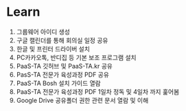 # Learn

1. 그룹웨어 아이디 생성
2. 구글 캘린더를 통해 회의실 일정 공유
3. 한글 및 프린터 드라이버 설치
4. PC카카오톡, 반디집 등 기본 보조 프로그램 설치
5. PaaS-TA 깃허브 및 PaaS-TA.kr 공유
6. PasS-TA 전문가 육성과정 PDF 공유
7. PaaS-TA Bosh 설치 가이드 열람
8. PaaS-TA 전문가 육성과정 PDF 1일차 정독 및 4일차 까지 훑어봄
9. Google Drive 공유폴더 권한 관련 문서 열람 및 이해
